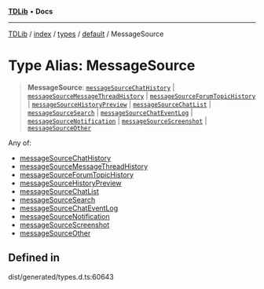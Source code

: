[**TDLib**](../../../../../../README.md) • **Docs**

***

[TDLib](../../../../../../modules.md) / [index](../../../../../README.md) / [types](../../../README.md) / [default](../README.md) / MessageSource

# Type Alias: MessageSource

> **MessageSource**: [`messageSourceChatHistory`](messageSourceChatHistory.md) \| [`messageSourceMessageThreadHistory`](messageSourceMessageThreadHistory.md) \| [`messageSourceForumTopicHistory`](messageSourceForumTopicHistory.md) \| [`messageSourceHistoryPreview`](messageSourceHistoryPreview.md) \| [`messageSourceChatList`](messageSourceChatList.md) \| [`messageSourceSearch`](messageSourceSearch.md) \| [`messageSourceChatEventLog`](messageSourceChatEventLog.md) \| [`messageSourceNotification`](messageSourceNotification.md) \| [`messageSourceScreenshot`](messageSourceScreenshot.md) \| [`messageSourceOther`](messageSourceOther.md)

Any of:
- [messageSourceChatHistory](messageSourceChatHistory.md)
- [messageSourceMessageThreadHistory](messageSourceMessageThreadHistory.md)
- [messageSourceForumTopicHistory](messageSourceForumTopicHistory.md)
- [messageSourceHistoryPreview](messageSourceHistoryPreview.md)
- [messageSourceChatList](messageSourceChatList.md)
- [messageSourceSearch](messageSourceSearch.md)
- [messageSourceChatEventLog](messageSourceChatEventLog.md)
- [messageSourceNotification](messageSourceNotification.md)
- [messageSourceScreenshot](messageSourceScreenshot.md)
- [messageSourceOther](messageSourceOther.md)

## Defined in

dist/generated/types.d.ts:60643
